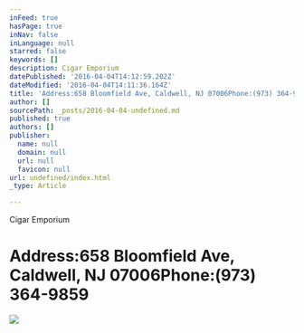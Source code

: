 ```yaml
---
inFeed: true
hasPage: true
inNav: false
inLanguage: null
starred: false
keywords: []
description: Cigar Emporium
datePublished: '2016-04-04T14:12:59.202Z'
dateModified: '2016-04-04T14:11:36.164Z'
title: 'Address:658 Bloomfield Ave, Caldwell, NJ 07006Phone:(973) 364-9859'
author: []
sourcePath: _posts/2016-04-04-undefined.md
published: true
authors: []
publisher:
  name: null
  domain: null
  url: null
  favicon: null
url: undefined/index.html
_type: Article

---
```

Cigar Emporium

# Address:658 Bloomfield Ave, Caldwell, NJ 07006Phone:(973) 364-9859
![](https://the-grid-user-content.s3-us-west-2.amazonaws.com/ec2c0ffe-c380-4985-a329-ddceeaaa336a.jpg)